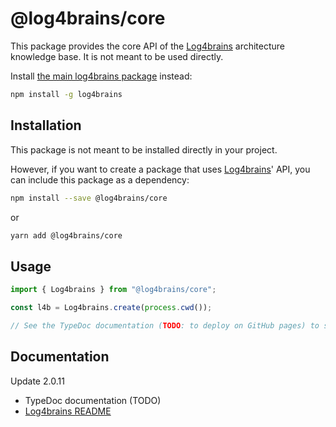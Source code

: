 # @log4brains/core

This package provides the core API of the [Log4brains](https://github.com/thomvaill/log4brains) architecture knowledge base.
It is not meant to be used directly.

Install [the main log4brains package](https://www.npmjs.com/package/log4brains) instead:

```bash
npm install -g log4brains
```

## Installation

This package is not meant to be installed directly in your project.

However, if you want to create a package that uses [Log4brains](https://github.com/thomvaill/log4brains)' API,
you can include this package as a dependency:

```bash
npm install --save @log4brains/core
```

or

```bash
yarn add @log4brains/core
```

## Usage

```typescript
import { Log4brains } from "@log4brains/core";

const l4b = Log4brains.create(process.cwd());

// See the TypeDoc documentation (TODO: to deploy on GitHub pages) to see available API methods
```

## Documentation

Update 2.0.11

- TypeDoc documentation (TODO)
- [Log4brains README](https://github.com/thomvaill/log4brains/blob/master/README.md)
